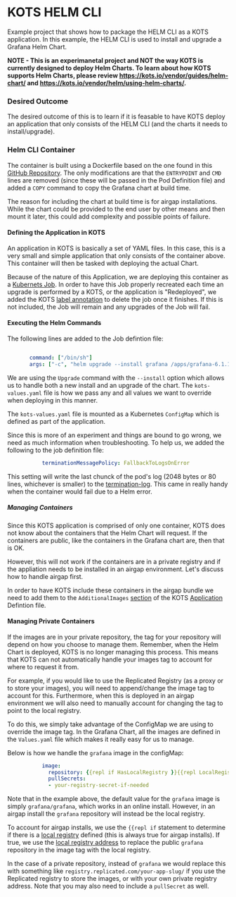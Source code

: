 KOTS HELM CLI
==================

Example project that shows how to package the HELM CLI as a KOTS application. In this example, the HELM CLI is used to install and upgrade a Grafana Helm Chart. 

**NOTE - This is an experimanetal project and NOT the way KOTS is currently designed to deploy Helm Charts. To learn about how KOTS supports Helm Charts, please review https://kots.io/vendor/guides/helm-chart/ and https://kots.io/vendor/helm/using-helm-charts/.**

### Desired Outcome

The desired outcome of this is to learn if it is feasable to have KOTS deploy an application that only consists of the HELM CLI (and the charts it needs to install/upgrade).

### Helm CLI Container

The container is built using a Dockerfile based on the one found in this [GitHub Repository](https://github.com/alpine-docker/helm/blob/master/README.md). The only modifications are that the `ENTRYPOINT` and `CMD` lines are removed (since these will be passed in the Pod Definition file) and added a `COPY` command to copy the Grafana chart at build time.

The reason for including the chart at build time is for airgap installations. While the chart could be provided to the end user by other means and then mount it later, this could add complexity and possible points of failure. 


#### Defining the Application in KOTS

An application in KOTS is basically a set of YAML files. In this case, this is a very small and simple application that only consists of the container above. This container will then be tasked with deploying the actual Chart.

Because of the nature of this Application, we are deploying this container as a [Kubernets Job](https://kubernetes.io/docs/concepts/workloads/controllers/job/). In order to have this Job properly recreated each time an upgrade is performed by a KOTS, or the application is "Redeployed", we added the KOTS [label annotation](https://kots.io/vendor/packaging/cleaning-up-jobs/) to delete the job once it finishes. If this is not included, the Job will remain and any upgrades of the Job will fail.

#### Executing the Helm Commands

The following lines are added to the Job defintion file:

```yaml

       command: ["/bin/sh"]
       args: ["-c", "helm upgrade --install grafana /apps/grafana-6.1.16.tgz -f kots-values.yaml"]

```

We are using the `Upgrade` command with the `--install` option which allows us to handle both a new install and an upgrade of the chart. The `kots-values.yaml` file is how we pass any and all values we want to override when deploying in this manner.

The `kots-values.yaml` file is mounted as a Kubernetes `ConfigMap` which is defined as part of the application.

Since this is more of an experiment and things are bound to go wrong, we need as much information when troubleshooting. To help us, we added the following to the job definition file:

```yaml
           terminationMessagePolicy: FallbackToLogsOnError
```

This setting will write the last chunck of the pod's log (2048 bytes or 80 lines, whichever is smaller) to the [termination-log](https://kubernetes.io/docs/tasks/debug-application-cluster/determine-reason-pod-failure/). This came in really handy when the container would fail due to a Helm error.


##### Managing Containers

Since this KOTS application is comprised of only one container, KOTS does not know about the containers that the Helm Chart will request. If the containers are public, like the containers in the Grafana chart are, then that is OK.

However, this will not work if the containers are in a private registry and if the appliation needs to be installed in an airgap environment. Let's discuss how to handle airgap first.

In order to have KOTS include these containers in the airgap bundle we need to add them to the `AdditionalImages` [section](https://kots.io/reference/v1beta1/application/#additionalimages) of the KOTS [Application](https://kots.io/reference/v1beta1/application/) Defintion file. 

#### Managing Private Containers

If the images are in your private repository, the tag for your repository will depend on how you choose to manage them. Remember, when the Helm Chart is deployed, KOTS is no longer managing this process. This means that KOTS can not automatically handle your images tag to account for where to request it from.

For example, if you would like to use the Replicated Registry (as a proxy or to store your images), you will need to append/change the image tag to account for this. Furthermore, when this is deployed in an airgap environment we will also need to manually account for changing the tag to point to the local registry.

To do this, we simply take advantage of the ConfigMap we are using to override the image tag. In the Grafana Chart, all the images are defined in the `Values.yaml` file which makes it really easy for us to manage.

Below is how we handle the `grafana` image in the configMap:

```yaml
           image:
             repository: {{repl if HasLocalRegistry }}{{repl LocalRegistryAddress}}{{repl else}}grafana{{repl end}}/grafana
             pullSecrets:
             - your-registry-secret-if-needed
```

Note that in the example above, the default value for the `grafana` image is simply `grafana/grafana`, which works in an online install. However, in an airgap install the `grafana` repository will instead be the local registry. 

To account for airgap installs, we use the `{{repl if` statement to determine if there is a [local registry](https://kots.io/reference/template-functions/config-context/#haslocalregistry) defined (this is always true for airgap installs). If true, we use the [local registry address](https://kots.io/reference/template-functions/config-context/#localregistryaddress) to replace the public `grafana` repository in the image tag with the local registry.

In the case of a private repository, instead of `grafana` we would replace this with something like `registry.replicated.com/your-app-slug/` if you use the Replicated registry to store the images, or with your own private registry address. Note that you may also need to include a `pullSecret` as well.



